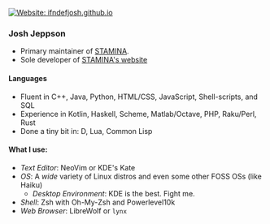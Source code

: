 [![Website: ifndefjosh.github.io](https://img.shields.io/website?down_color=red&down_message=https%3A%2F%2FifndefJOSH.github.io%20%28DOWN%29&style=for-the-badge&up_color=blue&up_message=https%3A%2F%2FifndefJOSH.github.io&url=https%3A%2F%2FifndefJOSH.github.io)](https://ifndefJOSH.github.io)


### Josh Jeppson

- Primary maintainer of [STAMINA](https://github.com/fluentverification/stamina-storm).
- Sole developer of [STAMINA's website](https://staminachecker.org)

#### Languages

- Fluent in C++, Java, Python, HTML/CSS, JavaScript, Shell-scripts, and SQL
- Experience in Kotlin, Haskell, Scheme, Matlab/Octave, PHP, Raku/Perl, Rust
- Done a tiny bit in: D, Lua, Common Lisp

#### What I use:

- *Text Editor*: NeoVim or KDE's Kate
- *OS*: A *wide* variety of Linux distros and even some other FOSS OSs (like Haiku)
  + *Desktop Environment*: KDE is the best. Fight me.
- *Shell*: Zsh with Oh-My-Zsh and Powerlevel10k
- *Web Browser*: LibreWolf or `lynx`

<!--
**ifndefJOSH/ifndefJOSH** is a ✨ _special_ ✨ repository because its `README.md` (this file) appears on your GitHub profile.

Here are some ideas to get you started:

- 🔭 I’m currently working on ...
- 🌱 I’m currently learning ...
- 👯 I’m looking to collaborate on ...
- 🤔 I’m looking for help with ...
- 💬 Ask me about ...
- 📫 How to reach me: ...
- 😄 Pronouns: ...
- ⚡ Fun fact: ...
-->

